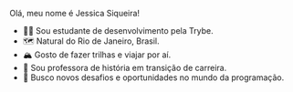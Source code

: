  Olá, meu nome é Jessica Siqueira!
- 👩‍💻 Sou estudante de desenvolvimento pela Trybe.
- 🗺️ Natural do Rio de Janeiro, Brasil.
- 🏔️ Gosto de fazer trilhas e viajar por aí.
- 📜 Sou professora de história em transição de carreira.
- 🚀 Busco novos desafios e oportunidades no mundo da programação.



<!---
JessiSiqueira/JessiSiqueira is a ✨ special ✨ repository because its `README.md` (this file) appears on your GitHub profile.
You can click the Preview link to take a look at your changes.
--->
